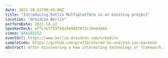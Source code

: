 ```yaml
---
date: 2021-10-02T09:45:00Z
title: "Introducing Kotlin Multiplatform in an existing project"
location: "droidcon Berlin"
performDate: 2021-10-22
speakerDeck: effc3e5f59f84a9a98df072c10edda64
vimeo: 644103152
eventUrl: https://www.berlin.droidcon.com/schedule
sampleCode: https://github.com/prof18/shared-hn-android-ios-backend
abstract: After discovering a new interesting technology or framework, you will probably start asking yourself how to integrate it into an existing project. That’s because, the possibility to start with a blank canvas is rare (not impossible, but rare).<br><br>This is also the case for Kotlin Multiplatform, and even though it is still in alpha, you can already start to use it in production applications.<br><br>In this talk, we will understand which part of the code can be a starting point for sharing, how to consume the shared code and how to structure an existing project to have an as smooth as possible integration.
---
```

